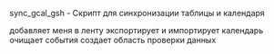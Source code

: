 sync_gcal_gsh - Скрипт для синхронизации таблицы и календаря

добавляет меня в ленту 
экспортирует и импортирует календарь
очищает события
создает область проверки данных